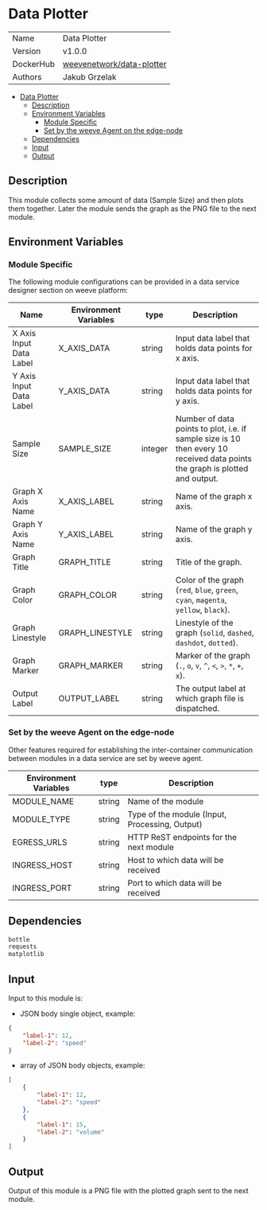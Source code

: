 # Data Plotter

|           |                                                                                 |
| --------- | ------------------------------------------------------------------------------- |
| Name      | Data Plotter                                                                    |
| Version   | v1.0.0                                                                          |
| DockerHub | [weevenetwork/data-plotter](https://hub.docker.com/r/weevenetwork/data-plotter) |
| Authors   | Jakub Grzelak                                                                   |

- [Data Plotter](#data-plotter)
  - [Description](#description)
  - [Environment Variables](#environment-variables)
    - [Module Specific](#module-specific)
    - [Set by the weeve Agent on the edge-node](#set-by-the-weeve-agent-on-the-edge-node)
  - [Dependencies](#dependencies)
  - [Input](#input)
  - [Output](#output)

## Description

This module collects some amount of data (Sample Size) and then plots them together. Later the module sends the graph as the PNG file to the next module.

## Environment Variables

### Module Specific

The following module configurations can be provided in a data service designer section on weeve platform:

| Name                    | Environment Variables | type    | Description                                                                                                                  |
| ----------------------- | --------------------- | ------- | ---------------------------------------------------------------------------------------------------------------------------- |
| X Axis Input Data Label | X_AXIS_DATA           | string  | Input data label that holds data points for x axis.                                                                          |
| Y Axis Input Data Label | Y_AXIS_DATA           | string  | Input data label that holds data points for y axis.                                                                          |
| Sample Size             | SAMPLE_SIZE           | integer | Number of data points to plot, i.e. if sample size is 10 then every 10 received data points the graph is plotted and output. |
| Graph X Axis Name       | X_AXIS_LABEL          | string  | Name of the graph x axis.                                                                                                    |
| Graph Y Axis Name       | Y_AXIS_LABEL          | string  | Name of the graph y axis.                                                                                                    |
| Graph Title             | GRAPH_TITLE           | string  | Title of the graph.                                                                                                          |
| Graph Color             | GRAPH_COLOR           | string  | Color of the graph (`red`, `blue`, `green`, `cyan`, `magenta`, `yellow`, `black`).                                           |
| Graph Linestyle         | GRAPH_LINESTYLE       | string  | Linestyle of the graph (`solid`, `dashed`, `dashdot`, `dotted`).                                                             |
| Graph Marker            | GRAPH_MARKER          | string  | Marker of the graph (`.`, `o`, `v`, `^`, `<`, `>`, `*`, `+`, `x`).                                                           |
| Output Label            | OUTPUT_LABEL          | string  | The output label at which graph file is dispatched.                                                                          |

### Set by the weeve Agent on the edge-node

Other features required for establishing the inter-container communication between modules in a data service are set by weeve agent.

| Environment Variables | type   | Description                                    |
| --------------------- | ------ | ---------------------------------------------- |
| MODULE_NAME           | string | Name of the module                             |
| MODULE_TYPE           | string | Type of the module (Input, Processing, Output) |
| EGRESS_URLS           | string | HTTP ReST endpoints for the next module        |
| INGRESS_HOST          | string | Host to which data will be received            |
| INGRESS_PORT          | string | Port to which data will be received            |

## Dependencies

```txt
bottle
requests
matplotlib
```

## Input

Input to this module is:

* JSON body single object, example:

```json
{
    "label-1": 12,
    "label-2": "speed"
}
```

* array of JSON body objects, example:

```json
[
    {
        "label-1": 12,
        "label-2": "speed"
    },
    {
        "label-1": 15,
        "label-2": "volume"
    }
]
```

## Output

Output of this module is a PNG file with the plotted graph sent to the next module.
